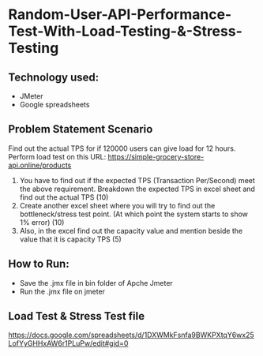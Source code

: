 # Random-User-API-Performance-Test-With-Load-Testing-&-Stress-Testing
## Technology used:
- JMeter
- Google spreadsheets

## Problem Statement Scenario
Find out the actual TPS for if 120000 users can give load for 12 hours.
Perform load test on this URL: https://simple-grocery-store-api.online/products
1. You have to find out if the expected TPS (Transaction Per/Second) meet the above requirement. Breakdown the expected TPS in excel sheet and find out the actual TPS (10)
2. Create another excel sheet where you will try to find out the bottleneck/stress test point. (At which point the system starts to show 1% error) (10)
3. Also, in the excel find out the capacity value and mention beside the value that it is capacity TPS (5)

## How to Run:
- Save the .jmx file in bin folder of Apche Jmeter
- Run the .jmx file on jmeter

## Load Test & Stress Test file
https://docs.google.com/spreadsheets/d/1DXWMkFsnfa9BWKPXtqY6wx25LofYyGHHxAW6r1PLuPw/edit#gid=0

